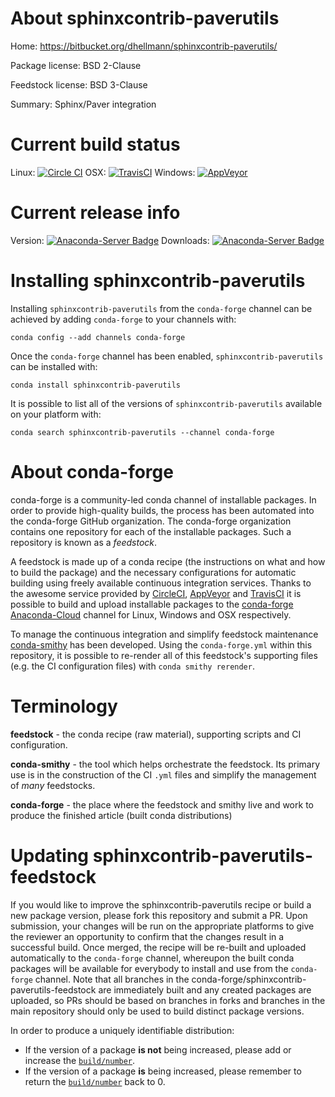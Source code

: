 About sphinxcontrib-paverutils
==============================

Home: https://bitbucket.org/dhellmann/sphinxcontrib-paverutils/

Package license: BSD 2-Clause

Feedstock license: BSD 3-Clause

Summary: Sphinx/Paver integration



Current build status
====================

Linux: [![Circle CI](https://circleci.com/gh/conda-forge/sphinxcontrib-paverutils-feedstock.svg?style=shield)](https://circleci.com/gh/conda-forge/sphinxcontrib-paverutils-feedstock)
OSX: [![TravisCI](https://travis-ci.org/conda-forge/sphinxcontrib-paverutils-feedstock.svg?branch=master)](https://travis-ci.org/conda-forge/sphinxcontrib-paverutils-feedstock)
Windows: [![AppVeyor](https://ci.appveyor.com/api/projects/status/github/conda-forge/sphinxcontrib-paverutils-feedstock?svg=True)](https://ci.appveyor.com/project/conda-forge/sphinxcontrib-paverutils-feedstock/branch/master)

Current release info
====================
Version: [![Anaconda-Server Badge](https://anaconda.org/conda-forge/sphinxcontrib-paverutils/badges/version.svg)](https://anaconda.org/conda-forge/sphinxcontrib-paverutils)
Downloads: [![Anaconda-Server Badge](https://anaconda.org/conda-forge/sphinxcontrib-paverutils/badges/downloads.svg)](https://anaconda.org/conda-forge/sphinxcontrib-paverutils)

Installing sphinxcontrib-paverutils
===================================

Installing `sphinxcontrib-paverutils` from the `conda-forge` channel can be achieved by adding `conda-forge` to your channels with:

```
conda config --add channels conda-forge
```

Once the `conda-forge` channel has been enabled, `sphinxcontrib-paverutils` can be installed with:

```
conda install sphinxcontrib-paverutils
```

It is possible to list all of the versions of `sphinxcontrib-paverutils` available on your platform with:

```
conda search sphinxcontrib-paverutils --channel conda-forge
```


About conda-forge
=================

conda-forge is a community-led conda channel of installable packages.
In order to provide high-quality builds, the process has been automated into the
conda-forge GitHub organization. The conda-forge organization contains one repository
for each of the installable packages. Such a repository is known as a *feedstock*.

A feedstock is made up of a conda recipe (the instructions on what and how to build
the package) and the necessary configurations for automatic building using freely
available continuous integration services. Thanks to the awesome service provided by
[CircleCI](https://circleci.com/), [AppVeyor](http://www.appveyor.com/)
and [TravisCI](https://travis-ci.org/) it is possible to build and upload installable
packages to the [conda-forge](https://anaconda.org/conda-forge)
[Anaconda-Cloud](http://docs.anaconda.org/) channel for Linux, Windows and OSX respectively.

To manage the continuous integration and simplify feedstock maintenance
[conda-smithy](http://github.com/conda-forge/conda-smithy) has been developed.
Using the ``conda-forge.yml`` within this repository, it is possible to re-render all of
this feedstock's supporting files (e.g. the CI configuration files) with ``conda smithy rerender``.


Terminology
===========

**feedstock** - the conda recipe (raw material), supporting scripts and CI configuration.

**conda-smithy** - the tool which helps orchestrate the feedstock.
                   Its primary use is in the construction of the CI ``.yml`` files
                   and simplify the management of *many* feedstocks.

**conda-forge** - the place where the feedstock and smithy live and work to
                  produce the finished article (built conda distributions)


Updating sphinxcontrib-paverutils-feedstock
===========================================

If you would like to improve the sphinxcontrib-paverutils recipe or build a new
package version, please fork this repository and submit a PR. Upon submission,
your changes will be run on the appropriate platforms to give the reviewer an
opportunity to confirm that the changes result in a successful build. Once
merged, the recipe will be re-built and uploaded automatically to the
`conda-forge` channel, whereupon the built conda packages will be available for
everybody to install and use from the `conda-forge` channel.
Note that all branches in the conda-forge/sphinxcontrib-paverutils-feedstock are
immediately built and any created packages are uploaded, so PRs should be based
on branches in forks and branches in the main repository should only be used to
build distinct package versions.

In order to produce a uniquely identifiable distribution:
 * If the version of a package **is not** being increased, please add or increase
   the [``build/number``](http://conda.pydata.org/docs/building/meta-yaml.html#build-number-and-string).
 * If the version of a package **is** being increased, please remember to return
   the [``build/number``](http://conda.pydata.org/docs/building/meta-yaml.html#build-number-and-string)
   back to 0.
